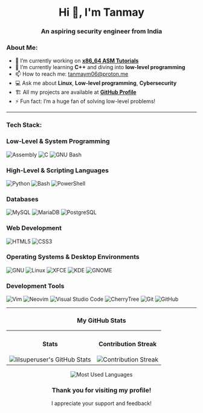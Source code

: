 <h1 align="center">Hi 👋, I'm Tanmay</h1>
<h3 align="center">An aspiring security engineer from India</h3>

<h3 align="left">About Me:</h3>

- 🧠 I’m currently working on [**x86_64 ASM Tutorials**](https://github.com/LilSuperUser/x86_64-asm-tutorials)
- 🌱 I’m currently learning **C++** and diving into **low-level programming**
- 📫 How to reach me: [tanmaym06@proton.me](mailto:tanmaym06@proton.me)
- 💻 Ask me about **Linux**, **Low-level programming**, **Cybersecurity**
- 🏗️ All my projects are available at [**GitHub Profile**](https://github.com/LilSuperUser)
- ⚡ Fun fact: I’m a huge fan of solving low-level problems!

---

<h3 align="left">Tech Stack:</h2>

### Low-Level & System Programming
![Assembly](https://img.shields.io/badge/Assembly-%23FF7F50?style=for-the-badge&logo=assembly&logoColor=white)
![C](https://img.shields.io/badge/C-%2300599C?style=for-the-badge&logo=c&logoColor=white)
![GNU Bash](https://img.shields.io/badge/GNU%20Bash-%2304AA8D?style=for-the-badge&logo=gnu-bash&logoColor=white)

### High-Level & Scripting Languages
![Python](https://img.shields.io/badge/Python-%233776AB?style=for-the-badge&logo=python&logoColor=white)
![Bash](https://img.shields.io/badge/Bash-%23000000?style=for-the-badge&logo=gnu-bash&logoColor=white)
![PowerShell](https://img.shields.io/badge/PowerShell-%235391FE?style=for-the-badge&logo=powershell&logoColor=white)

### Databases
![MySQL](https://img.shields.io/badge/MySQL-%2300f?style=for-the-badge&logo=mysql&logoColor=white)
![MariaDB](https://img.shields.io/badge/MariaDB-%23003545?style=for-the-badge&logo=mariadb&logoColor=white)
![PostgreSQL](https://img.shields.io/badge/PostgreSQL-%23336791?style=for-the-badge&logo=postgresql&logoColor=white)

### Web Development
![HTML5](https://img.shields.io/badge/HTML5-%23E34F26?style=for-the-badge&logo=html5&logoColor=white)
![CSS3](https://img.shields.io/badge/CSS3-%231572B6?style=for-the-badge&logo=css3&logoColor=white)

### Operating Systems & Desktop Environments
![GNU](https://img.shields.io/badge/GNU-%23000000?style=for-the-badge&logo=gnu&logoColor=white)
![Linux](https://img.shields.io/badge/Linux-%233C3D3F?style=for-the-badge&logo=linux&logoColor=black)
![XFCE](https://img.shields.io/badge/XFCE-%231A69E0?style=for-the-badge&logo=xfce&logoColor=white)
![KDE](https://img.shields.io/badge/KDE-%23395B9A?style=for-the-badge&logo=kde&logoColor=white)
![GNOME](https://img.shields.io/badge/GNOME-%233B82B2?style=for-the-badge&logo=gnome&logoColor=white)

### Development Tools
![Vim](https://img.shields.io/badge/Vim-%2301B303?style=for-the-badge&logo=vim&logoColor=white)
![Neovim](https://img.shields.io/badge/Neovim-%234E7B2B?style=for-the-badge&logo=neovim&logoColor=white)
![Visual Studio Code](https://img.shields.io/badge/Visual%20Studio%20Code-%23007ACC?style=for-the-badge&logo=visual-studio-code&logoColor=white)
![CherryTree](https://img.shields.io/badge/CherryTree-%2330C9A2?style=for-the-badge&logo=cherrytree&logoColor=white)
![Git](https://img.shields.io/badge/Git-%F05033?style=for-the-badge&logo=git&logoColor=white)
![GitHub](https://img.shields.io/badge/GitHub-%23000000?style=for-the-badge&logo=github&logoColor=white)

---

<h3 align="center">My GitHub Stats</h3>

<table>
  <tr>
    <td align="center">
      <h4>Stats</h4>
      <img src="https://github-readme-stats.vercel.app/api?username=lilsuperuser&show_icons=true&theme=radical" alt="lilsuperuser's GitHub Stats" />
    </td>
    <td align="center">
      <h4>Contribution Streak</h4>
      <img src="https://github-readme-streak-stats.herokuapp.com/?user=lilsuperuser&theme=radical" alt="Contribution Streak" />
    </td>
  </tr>
</table>

<p align="center">
  <img src="https://github-readme-stats.vercel.app/api/top-langs/?username=lilsuperuser&layout=compact&theme=radical" alt="Most Used Languages" />
</p>

<h3 align="center">Thank you for visiting my profile!</h3>
<p align="center">I appreciate your support and feedback!</p>
